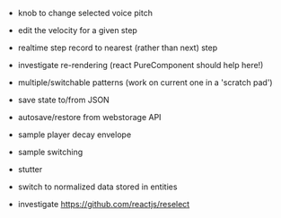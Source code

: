 - knob to change selected voice pitch
- edit the velocity for a given step
- realtime step record to nearest (rather than next) step
- investigate re-rendering (react PureComponent should help here!)

- multiple/switchable patterns (work on current one in a 'scratch pad')
- save state to/from JSON
- autosave/restore from webstorage API
- sample player decay envelope
- sample switching
- stutter

- switch to normalized data stored in entities
- investigate https://github.com/reactjs/reselect
